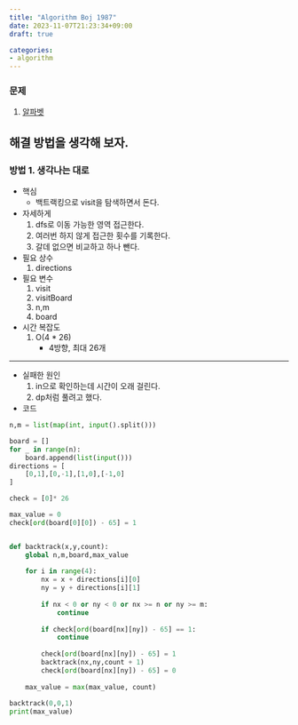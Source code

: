 ```yaml
---
title: "Algorithm Boj 1987"
date: 2023-11-07T21:23:34+09:00
draft: true

categories:
- algorithm
---
```


### 문제
1. [알파벳](https://www.acmicpc.net/problem/1987)

## 해결 방법을 생각해 보자.
### 방법 1. 생각나는 대로
- 핵심
    - 백트랙킹으로 visit을 탐색하면서 돈다.
- 자세하게
    1. dfs로 이동 가능한 영역 접근한다.
    1. 여러번 하지 않게 접근한 횟수를 기록한다.
    1. 갈데 없으면 비교하고 하나 뺀다.
- 필요 상수
    1. directions
- 필요 변수
    1. visit
    1. visitBoard
    1. n,m
    1. board
- 시간 복잡도
    1. O(4 * 26)
        - 4방향, 최대 26개

---
- 실패한 원인
    1. in으로 확인하는데 시간이 오래 걸린다.
    1. dp처럼 풀려고 했다.
- 코드
```python
n,m = list(map(int, input().split()))

board = []
for _ in range(n):
    board.append(list(input()))
directions = [
    [0,1],[0,-1],[1,0],[-1,0]
]

check = [0]* 26

max_value = 0
check[ord(board[0][0]) - 65] = 1


def backtrack(x,y,count):
    global n,m,board,max_value
    
    for i in range(4):
        nx = x + directions[i][0]
        ny = y + directions[i][1]
        
        if nx < 0 or ny < 0 or nx >= n or ny >= m:
            continue
        
        if check[ord(board[nx][ny]) - 65] == 1:
            continue
        
        check[ord(board[nx][ny]) - 65] = 1
        backtrack(nx,ny,count + 1)
        check[ord(board[nx][ny]) - 65] = 0
        
    max_value = max(max_value, count)
    
backtrack(0,0,1)
print(max_value)
        
```
